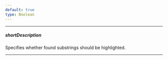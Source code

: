 ```yaml
---
default: true
type: Boolean
---
```

---
##### shortDescription
Specifies whether found substrings should be highlighted.

---
